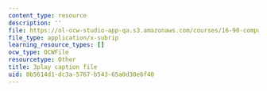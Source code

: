 ```yaml
---
content_type: resource
description: ''
file: https://ol-ocw-studio-app-qa.s3.amazonaws.com/courses/16-90-computational-methods-in-aerospace-engineering-spring-2014/0b5614d1dc3a5767b54365a0d30e6f40_BzQNgoTu5C4.vtt
file_type: application/x-subrip
learning_resource_types: []
ocw_type: OCWFile
resourcetype: Other
title: 3play caption file
uid: 0b5614d1-dc3a-5767-b543-65a0d30e6f40
---
```

